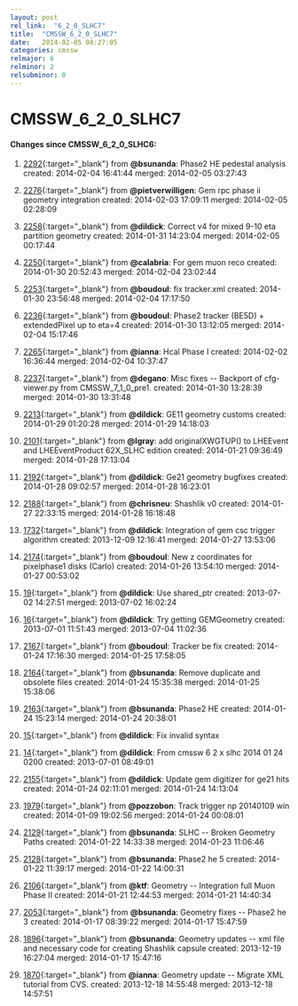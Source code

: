 ```yaml
---
layout: post
rel_link:  "6_2_0_SLHC7"
title:  "CMSSW_6_2_0_SLHC7"
date:   2014-02-05 08:27:05
categories: cmssw
relmajor: 6
relminor: 2
relsubminor: 0
---
```


# CMSSW_6_2_0_SLHC7
#### Changes since CMSSW_6_2_0_SLHC6:

1. [2292](http://github.com/cms-sw/cmssw/pull/2292){:target="_blank"}  from **@bsunanda**: Phase2 HE pedestal analysis created: 2014-02-04 16:41:44 merged: 2014-02-05 03:27:43

2. [2276](http://github.com/cms-sw/cmssw/pull/2276){:target="_blank"}  from **@pietverwilligen**: Gem rpc phase ii geometry integration created: 2014-02-03 17:09:11 merged: 2014-02-05 02:28:09

3. [2258](http://github.com/cms-sw/cmssw/pull/2258){:target="_blank"}  from **@dildick**: Correct v4 for mixed 9-10 eta partition geometry created: 2014-01-31 14:23:04 merged: 2014-02-05 00:17:44

4. [2250](http://github.com/cms-sw/cmssw/pull/2250){:target="_blank"}  from **@calabria**: For gem muon reco created: 2014-01-30 20:52:43 merged: 2014-02-04 23:02:44

5. [2253](http://github.com/cms-sw/cmssw/pull/2253){:target="_blank"}  from **@boudoul**: fix tracker.xml created: 2014-01-30 23:56:48 merged: 2014-02-04 17:17:50

6. [2236](http://github.com/cms-sw/cmssw/pull/2236){:target="_blank"}  from **@boudoul**: Phase2 tracker (BE5D) + extendedPixel up to eta=4  created: 2014-01-30 13:12:05 merged: 2014-02-04 15:17:46

7. [2265](http://github.com/cms-sw/cmssw/pull/2265){:target="_blank"}  from **@ianna**: Hcal Phase I created: 2014-02-02 16:36:44 merged: 2014-02-04 10:37:47

8. [2237](http://github.com/cms-sw/cmssw/pull/2237){:target="_blank"}  from **@degano**: Misc fixes -- Backport of cfg-viewer.py from CMSSW_7_1_0_pre1. created: 2014-01-30 13:28:39 merged: 2014-01-30 13:31:48

9. [2213](http://github.com/cms-sw/cmssw/pull/2213){:target="_blank"}  from **@dildick**: GE11 geometry customs created: 2014-01-29 01:20:28 merged: 2014-01-29 14:18:03

10. [2101](http://github.com/cms-sw/cmssw/pull/2101){:target="_blank"}  from **@lgray**: add originalXWGTUP() to LHEEvent and LHEEventProduct 62X_SLHC edition created: 2014-01-21 09:36:49 merged: 2014-01-28 17:13:04

11. [2192](http://github.com/cms-sw/cmssw/pull/2192){:target="_blank"}  from **@dildick**: Ge21 geometry bugfixes created: 2014-01-28 09:02:57 merged: 2014-01-28 16:23:01

12. [2188](http://github.com/cms-sw/cmssw/pull/2188){:target="_blank"}  from **@chrisneu**: Shashlik v0 created: 2014-01-27 22:33:15 merged: 2014-01-28 16:18:48

13. [1732](http://github.com/cms-sw/cmssw/pull/1732){:target="_blank"}  from **@dildick**: Integration of gem csc trigger algorithm created: 2013-12-09 12:16:41 merged: 2014-01-27 13:53:06

14. [2174](http://github.com/cms-sw/cmssw/pull/2174){:target="_blank"}  from **@boudoul**: New z coordinates for pixelphase1 disks (Carlo) created: 2014-01-26 13:54:10 merged: 2014-01-27 00:53:02

15. [19](http://github.com/cms-sw/cmssw/pull/19){:target="_blank"}  from **@dildick**: Use shared_ptr created: 2013-07-02 14:27:51 merged: 2013-07-02 16:02:24

16. [16](http://github.com/cms-sw/cmssw/pull/16){:target="_blank"}  from **@dildick**: Try getting GEMGeometry created: 2013-07-01 11:51:43 merged: 2013-07-04 11:02:36

17. [2167](http://github.com/cms-sw/cmssw/pull/2167){:target="_blank"}  from **@boudoul**: Tracker be fix created: 2014-01-24 17:16:30 merged: 2014-01-25 17:58:05

18. [2164](http://github.com/cms-sw/cmssw/pull/2164){:target="_blank"}  from **@bsunanda**: Remove duplicate and obsolete files created: 2014-01-24 15:35:38 merged: 2014-01-25 15:38:06

19. [2163](http://github.com/cms-sw/cmssw/pull/2163){:target="_blank"}  from **@bsunanda**: Phase2 HE created: 2014-01-24 15:23:14 merged: 2014-01-24 20:38:01

20. [15](http://github.com/cms-sw/cmssw/pull/15){:target="_blank"}  from **@dildick**: Fix invalid syntax

21. [14](http://github.com/cms-sw/cmssw/pull/14){:target="_blank"}  from **@dildick**: From cmssw 6 2 x slhc 2014 01 24 0200 created: 2013-07-01 08:49:01

22. [2155](http://github.com/cms-sw/cmssw/pull/2155){:target="_blank"}  from **@dildick**: Update gem digitizer for ge21 hits created: 2014-01-24 02:11:01 merged: 2014-01-24 14:13:04

23. [1979](http://github.com/cms-sw/cmssw/pull/1979){:target="_blank"}  from **@pozzobon**: Track trigger np 20140109 win created: 2014-01-09 19:02:56 merged: 2014-01-24 00:08:01

24. [2129](http://github.com/cms-sw/cmssw/pull/2129){:target="_blank"}  from **@bsunanda**: SLHC -- Broken Geometry Paths created: 2014-01-22 14:33:38 merged: 2014-01-23 11:06:46

25. [2128](http://github.com/cms-sw/cmssw/pull/2128){:target="_blank"}  from **@bsunanda**: Phase2 he 5 created: 2014-01-22 11:39:17 merged: 2014-01-22 14:00:31

26. [2106](http://github.com/cms-sw/cmssw/pull/2106){:target="_blank"}  from **@ktf**: Geometry -- Integration full Muon Phase II created: 2014-01-21 12:44:53 merged: 2014-01-21 14:40:34

27. [2053](http://github.com/cms-sw/cmssw/pull/2053){:target="_blank"}  from **@bsunanda**: Geometry fixes -- Phase2 he 3 created: 2014-01-17 08:39:22 merged: 2014-01-17 15:47:59

28. [1896](http://github.com/cms-sw/cmssw/pull/1896){:target="_blank"}  from **@bsunanda**: Geometry updates -- xml file and necessary code for creating Shashlik capsule created: 2013-12-19 16:27:04 merged: 2014-01-17 15:47:16

29. [1870](http://github.com/cms-sw/cmssw/pull/1870){:target="_blank"}  from **@ianna**: Geometry update -- Migrate XML tutorial from CVS. created: 2013-12-18 14:55:48 merged: 2013-12-18 14:57:51
